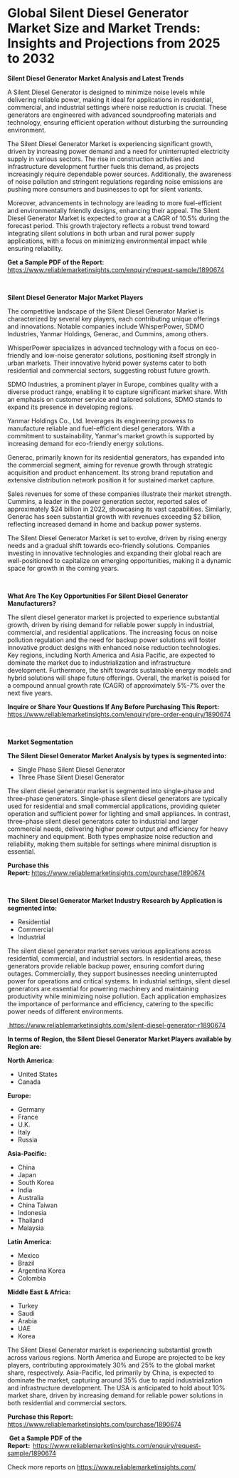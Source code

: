 <p><h1>Global Silent Diesel Generator Market Size and Market Trends: Insights and Projections from 2025 to 2032</h1></p><p><strong>Silent Diesel Generator Market Analysis and Latest Trends</strong></p>
<p><p>A Silent Diesel Generator is designed to minimize noise levels while delivering reliable power, making it ideal for applications in residential, commercial, and industrial settings where noise reduction is crucial. These generators are engineered with advanced soundproofing materials and technology, ensuring efficient operation without disturbing the surrounding environment.</p><p>The Silent Diesel Generator Market is experiencing significant growth, driven by increasing power demand and a need for uninterrupted electricity supply in various sectors. The rise in construction activities and infrastructure development further fuels this demand, as projects increasingly require dependable power sources. Additionally, the awareness of noise pollution and stringent regulations regarding noise emissions are pushing more consumers and businesses to opt for silent variants.</p><p>Moreover, advancements in technology are leading to more fuel-efficient and environmentally friendly designs, enhancing their appeal. The Silent Diesel Generator Market is expected to grow at a CAGR of 10.5% during the forecast period. This growth trajectory reflects a robust trend toward integrating silent solutions in both urban and rural power supply applications, with a focus on minimizing environmental impact while ensuring reliability.</p></p>
<p><strong>Get a Sample PDF of the Report:&nbsp;</strong> <a href="https://www.reliablemarketinsights.com/enquiry/request-sample/1890674?utm_campaign=2468&utm_medium=2&utm_source=Github&utm_content=ia&utm_term=28022025&utm_id=silent-diesel-generator">https://www.reliablemarketinsights.com/enquiry/request-sample/1890674</a></p>
<p>&nbsp;</p>
<p><strong>Silent Diesel Generator Major Market Players</strong></p>
<p><p>The competitive landscape of the Silent Diesel Generator Market is characterized by several key players, each contributing unique offerings and innovations. Notable companies include WhisperPower, SDMO Industries, Yanmar Holdings, Generac, and Cummins, among others. </p><p>WhisperPower specializes in advanced technology with a focus on eco-friendly and low-noise generator solutions, positioning itself strongly in urban markets. Their innovative hybrid power systems cater to both residential and commercial sectors, suggesting robust future growth.</p><p>SDMO Industries, a prominent player in Europe, combines quality with a diverse product range, enabling it to capture significant market share. With an emphasis on customer service and tailored solutions, SDMO stands to expand its presence in developing regions.</p><p>Yanmar Holdings Co., Ltd. leverages its engineering prowess to manufacture reliable and fuel-efficient diesel generators. With a commitment to sustainability, Yanmar's market growth is supported by increasing demand for eco-friendly energy solutions.</p><p>Generac, primarily known for its residential generators, has expanded into the commercial segment, aiming for revenue growth through strategic acquisition and product enhancement. Its strong brand reputation and extensive distribution network position it for sustained market capture.</p><p>Sales revenues for some of these companies illustrate their market strength. Cummins, a leader in the power generation sector, reported sales of approximately $24 billion in 2022, showcasing its vast capabilities. Similarly, Generac has seen substantial growth with revenues exceeding $2 billion, reflecting increased demand in home and backup power systems.</p><p>The Silent Diesel Generator Market is set to evolve, driven by rising energy needs and a gradual shift towards eco-friendly solutions. Companies investing in innovative technologies and expanding their global reach are well-positioned to capitalize on emerging opportunities, making it a dynamic space for growth in the coming years.</p></p>
<p>&nbsp;</p>
<p><strong>What Are The Key Opportunities For Silent Diesel Generator Manufacturers?</strong></p>
<p><p>The silent diesel generator market is projected to experience substantial growth, driven by rising demand for reliable power supply in industrial, commercial, and residential applications. The increasing focus on noise pollution regulation and the need for backup power solutions will foster innovative product designs with enhanced noise reduction technologies. Key regions, including North America and Asia Pacific, are expected to dominate the market due to industrialization and infrastructure development. Furthermore, the shift towards sustainable energy models and hybrid solutions will shape future offerings. Overall, the market is poised for a compound annual growth rate (CAGR) of approximately 5%-7% over the next five years.</p></p>
<p><strong>Inquire or Share Your Questions If Any Before Purchasing This Report:</strong> <a href="https://www.reliablemarketinsights.com/enquiry/pre-order-enquiry/1890674?utm_campaign=2468&utm_medium=2&utm_source=Github&utm_content=ia&utm_term=28022025&utm_id=silent-diesel-generator">https://www.reliablemarketinsights.com/enquiry/pre-order-enquiry/1890674</a></p>
<p>&nbsp;</p>
<p><strong>Market Segmentation</strong></p>
<p><strong>The Silent Diesel Generator Market Analysis by types is segmented into:</strong></p>
<p><ul><li>Single Phase Silent Diesel Generator</li><li>Three Phase Silent Diesel Generator</li></ul></p>
<p><p>The silent diesel generator market is segmented into single-phase and three-phase generators. Single-phase silent diesel generators are typically used for residential and small commercial applications, providing quieter operation and sufficient power for lighting and small appliances. In contrast, three-phase silent diesel generators cater to industrial and larger commercial needs, delivering higher power output and efficiency for heavy machinery and equipment. Both types emphasize noise reduction and reliability, making them suitable for settings where minimal disruption is essential.</p></p>
<p><strong>Purchase this Report:&nbsp;</strong><a href="https://www.reliablemarketinsights.com/purchase/1890674?utm_campaign=2468&utm_medium=2&utm_source=Github&utm_content=ia&utm_term=28022025&utm_id=silent-diesel-generator">https://www.reliablemarketinsights.com/purchase/1890674</a></p>
<p>&nbsp;</p>
<p><strong>The Silent Diesel Generator Market Industry Research by Application is segmented into:</strong></p>
<p><ul><li>Residential</li><li>Commercial</li><li>Industrial</li></ul></p>
<p><p>The silent diesel generator market serves various applications across residential, commercial, and industrial sectors. In residential areas, these generators provide reliable backup power, ensuring comfort during outages. Commercially, they support businesses needing uninterrupted power for operations and critical systems. In industrial settings, silent diesel generators are essential for powering machinery and maintaining productivity while minimizing noise pollution. Each application emphasizes the importance of performance and efficiency, catering to the specific power needs of different environments.</p></p>
<p><a href="https://www.reliablemarketinsights.com/silent-diesel-generator-r1890674?utm_campaign=2468&utm_medium=2&utm_source=Github&utm_content=ia&utm_term=28022025&utm_id=silent-diesel-generator">&nbsp;https://www.reliablemarketinsights.com/silent-diesel-generator-r1890674</a></p>
<p><strong>In terms of Region, the Silent Diesel Generator Market Players available by Region are:</strong></p>
<p>
    <p> <strong> North America: </strong>
        <ul>
            <li>United States</li>
            <li>Canada</li>
        </ul>
        </p> 
    <p> <strong> Europe: </strong>
        <ul>
            <li>Germany</li>
            <li>France</li>
            <li>U.K.</li>
            <li>Italy</li>
            <li>Russia</li>
        </ul>
        </p> 
    <p> <strong> Asia-Pacific: </strong>
        <ul>
            <li>China</li>
            <li>Japan</li>
            <li>South Korea</li>
            <li>India</li>
            <li>Australia</li>
            <li>China Taiwan</li>
            <li>Indonesia</li>
            <li>Thailand</li>
            <li>Malaysia</li>
        </ul>
        </p> 
    <p> <strong> Latin America: </strong>
        <ul>
            <li>Mexico</li>
            <li>Brazil</li>
            <li>Argentina Korea</li>
            <li>Colombia</li>
        </ul>
        </p> 
    <p> <strong> Middle East & Africa: </strong>
        <ul>
            <li>Turkey</li>
            <li>Saudi</li>
            <li>Arabia</li>
            <li>UAE</li>
            <li>Korea</li>
        </ul>
    </p>
    </p>
<p><p>The Silent Diesel Generator market is experiencing substantial growth across various regions. North America and Europe are projected to be key players, contributing approximately 30% and 25% to the global market share, respectively. Asia-Pacific, led primarily by China, is expected to dominate the market, capturing around 35% due to rapid industrialization and infrastructure development. The USA is anticipated to hold about 10% market share, driven by increasing demand for reliable power solutions in both residential and commercial sectors.</p></p>
<p><strong>Purchase this Report: </strong><a href="https://www.reliablemarketinsights.com/purchase/1890674?utm_campaign=2468&utm_medium=2&utm_source=Github&utm_content=ia&utm_term=28022025&utm_id=silent-diesel-generator">https://www.reliablemarketinsights.com/purchase/1890674</a></p>
<p>&nbsp;<strong>Get a Sample PDF of the Report:&nbsp;&nbsp;</strong><a href="https://www.reliablemarketinsights.com/enquiry/request-sample/1890674?utm_campaign=2468&utm_medium=2&utm_source=Github&utm_content=ia&utm_term=28022025&utm_id=silent-diesel-generator">https://www.reliablemarketinsights.com/enquiry/request-sample/1890674</a></p>
<p><strong></strong></p>
<p>Check more reports on <a href="https://www.reliablemarketinsights.com/?utm_campaign=2468&utm_medium=2&utm_source=Github&utm_content=ia&utm_term=28022025&utm_id=silent-diesel-generator">https://www.reliablemarketinsights.com/</a></p>